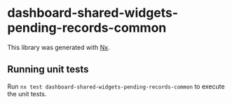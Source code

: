 # dashboard-shared-widgets-pending-records-common

This library was generated with [Nx](https://nx.dev).

## Running unit tests

Run `nx test dashboard-shared-widgets-pending-records-common` to execute the unit tests.
